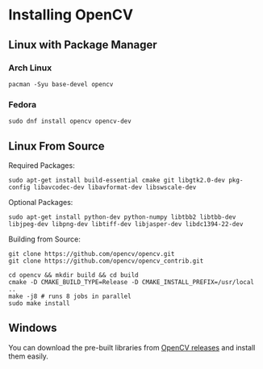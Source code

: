 # Installing OpenCV

## Linux with Package Manager

### Arch Linux

```shell
pacman -Syu base-devel opencv
```

### Fedora

```shell
sudo dnf install opencv opencv-dev
```

## Linux From Source

Required Packages:

```shell
sudo apt-get install build-essential cmake git libgtk2.0-dev pkg-config libavcodec-dev libavformat-dev libswscale-dev
```

Optional Packages:

```shell
sudo apt-get install python-dev python-numpy libtbb2 libtbb-dev libjpeg-dev libpng-dev libtiff-dev libjasper-dev libdc1394-22-dev
```

Building from Source:

```shell
git clone https://github.com/opencv/opencv.git
git clone https://github.com/opencv/opencv_contrib.git

cd opencv && mkdir build && cd build
cmake -D CMAKE_BUILD_TYPE=Release -D CMAKE_INSTALL_PREFIX=/usr/local ..
make -j8 # runs 8 jobs in parallel
sudo make install
```

## Windows

You can download the pre-built libraries from [OpenCV releases](https://github.com/opencv/opencv/releases) and install them easily.
